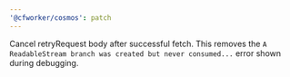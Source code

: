 ```yaml
---
'@cfworker/cosmos': patch
---
```


Cancel retryRequest body after successful fetch. This removes the `A ReadableStream branch was created but never consumed...` error shown during debugging.